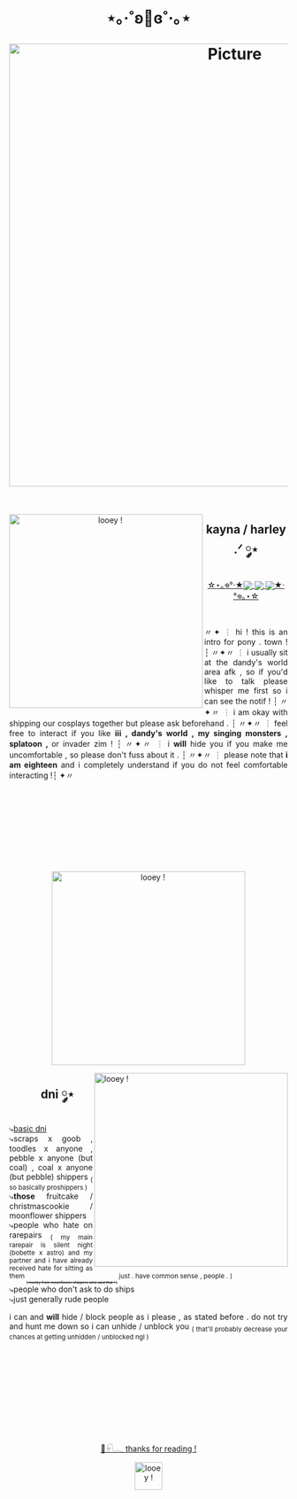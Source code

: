 <h1 align="center">
<p>⋆｡‧˚ʚ🎪ɞ˚‧｡⋆</p>
  <img src="https://github.com/user-attachments/assets/cb89eb85-ff39-4e15-a855-7010e62dd7b0" 
        alt="Picture" 
        width="800"   />
</h1>
<br>
<p align="center">
  <img align="left" src="https://static.wikia.nocookie.net/dandys-world-robloxhorror/images/0/06/Looey_Full_Icon.png/revision/latest/scale-to-width/360?cb=20250123001600" width="350" height="auto" title="looey !"></p>
  <div id="user-content-toc"> <ul align="center" style="list-style: none;"> <summary>
<h2 align="center">kayna / harley .ᐟ ༘⋆</h2></summary></ul></div>
<p align="center"><a href="https://pronouns.cc/@kayna">☆⋆｡𖦹°‧★<img align="center" src="https://github.com/user-attachments/assets/0a197aad-e998-42d3-8b04-99bc925d9301">
<img align="center" src="https://github.com/user-attachments/assets/0b4dd819-693e-4aba-a540-2c34b69a1ce3">
<img align="center" src="https://github.com/user-attachments/assets/2bd422d1-1249-4ea7-91a9-d27c1483fbc3">★‧°𖦹｡⋆☆</a>
</p>
<br>
<p align="justify">〃✦ ┆ hi ! this is an intro for pony . town ! ┆ 〃✦〃 ┆ i usually sit at the dandy's world area afk , so if you'd like to talk please whisper me first so i can see the notif ! ┆ 〃✦〃 ┆ i am okay with shipping our cosplays together but please ask beforehand . ┆ 〃✦〃 ┆ feel free to interact if you like <strong>iii , dandy's world , my singing monsters , splatoon , </strong> or invader zim ! ┆ 〃✦〃 ┆ i <strong>will</strong> hide you if you make me uncomfortable , so please don't fuss about it . ┆ 〃✦〃 ┆ please note that <strong>i am eighteen</strong> and i completely understand if you do not feel comfortable interacting !┆ ✦〃</p><br><br><br><br><br><br><br><br>

<p align="center">
  <img align="center" src="https://github.com/user-attachments/assets/d5e0d012-85cd-40da-9c34-7f63cffb972d" width="350" height="auto" title="looey !"></p>

  
   <img align="right" src="https://static.wikia.nocookie.net/dandys-world-robloxhorror/images/0/0d/Looey_Information_Card_Artwork.png/revision/latest?cb=20250123000452" width="350" height="auto" title="looey !">
    <div id="user-content-toc"> <ul align="center" style="list-style: none;"> <summary>
   <h2 align="center">dni  ༘⋆</h2></summary></ul></div>
<p align="justify">⤷<a href="https://basic-dni.crd.co/">basic dni</a><br>⤷scraps x goob , toodles x anyone , pebble x anyone (but coal) , coal x anyone (but pebble) shippers <sub>( so basically proshippers )</sub><br>⤷<strong>those</strong> fruitcake / christmascookie / moonflower shippers<br>⤷people who hate on rarepairs <sub>( my main rarepair is silent night (bobette x astro) and my partner and i have already received hate for sitting as them <sub><sub><sub><s>( mostly from moonflower shippers who said that ! )</s></sub></sub></sub> just . have common sense , people . )</sub><br>⤷people who don't ask to do ships<br>⤷just generally rude people</p>
<p align="justify">i can and <strong>will</strong> hide / block people as i please , as stated before . do not try and hunt me down so i can unhide / unblock you <sub>( that'll probably decrease your chances at getting unhidden / unblocked ngl )</sub></p><br><br><br><br><br><br><br><br><br>

<p align="center"><a href="https://lifering.straw.page/">🎈𓍯𓂃 thanks for reading !</a></p>

<p align="center">
  <a href="https://youtu.be/U8_Mktrcm7o?si=t-tP89EX1AXG390i&t=11"><img align="center" src="https://media.tenor.com/MmXFPXpj-CkAAAAM/dandys-world-looey.gif" width="50" height="auto" title="looey !"></a></p>

  
